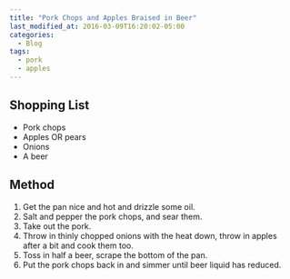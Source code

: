```yaml
---
title: "Pork Chops and Apples Braised in Beer"
last_modified_at: 2016-03-09T16:20:02-05:00
categories:
  - Blog
tags:
  - pork
  - apples
---
```


## Shopping List
- Pork chops
- Apples OR pears
- Onions
- A beer

## Method
1. Get the pan nice and hot and drizzle some oil.
2. Salt and pepper the pork chops, and sear them.
3. Take out the pork.
4. Throw in thinly chopped onions with the heat down, throw in apples after a bit and cook them too.
5. Toss in half a beer, scrape the bottom of the pan.
6. Put the pork chops back in and simmer until beer liquid has reduced.
